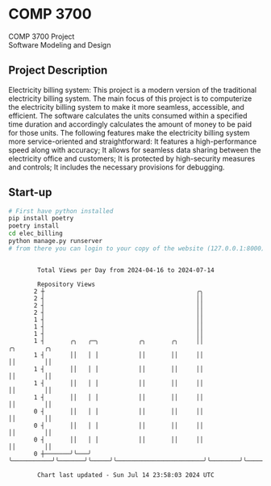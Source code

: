 # COMP 3700
COMP 3700 Project  
Software Modeling and Design
## Project Description
Electricity billing system: This project is a modern version of the traditional electricity billing system. The main focus of this project is to computerize the electricity billing system to make it more seamless, accessible, and efficient. The software calculates the units consumed within a specified time duration and accordingly calculates the amount of money to be paid for those units. The following features make the electricity billing system more service-oriented and straightforward: It features a high-performance speed along with accuracy; It allows for seamless data sharing between the electricity office and customers; It is protected by high-security measures and controls; It includes the necessary provisions for debugging.

## Start-up
```bash
# First have python installed
pip install poetry
poetry install
cd elec_billing
python manage.py runserver
# from there you can login to your copy of the website (127.0.0.1:8000), default creds are admin/admin
```

```

        Total Views per Day from 2024-04-16 to 2024-07-14

        Repository Views
       2 ┼                                          ╭╮
       2 ┤                                          ││
       2 ┤                                          ││
       2 ┤                                          ││
       1 ┤                                          ││
       1 ┤                                          ││
       1 ┤                                          ││
       1 ┤       ╭╮   ╭─╮           ╭╮       ╭╮     ││                        ╭╮        ╭╮
       1 ┤       ││   │ │           ││       ││     ││                        ││        ││
       1 ┤       ││   │ │           ││       ││     ││                        ││        ││
       1 ┤       ││   │ │           ││       ││     ││                        ││        ││
       1 ┤       ││   │ │           ││       ││     ││                        ││        ││
       0 ┤       ││   │ │           ││       ││     ││                        ││        ││
       0 ┤       ││   │ │           ││       ││     ││                        ││        ││
       0 ┤       ││   │ │           ││       ││     ││                        ││        ││
       0 ┼───────╯╰───╯ ╰───────────╯╰───────╯╰─────╯╰────────────────────────╯╰────────╯╰─────────

        Chart last updated - Sun Jul 14 23:58:03 2024 UTC
        
```
